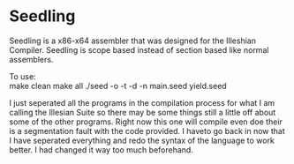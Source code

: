 # Seedling

Seedling is a x86-x64 assembler that was designed for the Illeshian Compiler. Seedling is scope based instead of section based like normal assemblers.

To use:  
make clean
make all
./seed -o -t -d -n main.seed yield.seed

I just seperated all the programs in the compilation process for what I am calling the Illesian Suite so there may be some things still a little off about 
some of the other programs. Right now this one will compile even doe their is a segmentation fault with the code provided. I haveto go back in now that I
have seperated everything and redo the syntax of the language to work better. I had changed it way too much beforehand.
